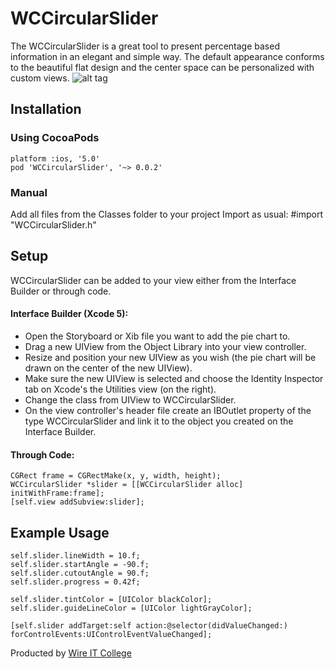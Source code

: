 # WCCircularSlider
The WCCircularSlider is a great tool to present percentage based information in an elegant and simple way. The default appearance conforms to the beautiful flat design and the center space can be personalized with custom views.
![alt tag](https://wireitcollege.binpress.com/images/stores/store41569/screen-shot-2015-09-07-at-12.37.28-pm1.png)
## Installation

### Using CocoaPods

```
platform :ios, '5.0'
pod 'WCCircularSlider', '~> 0.0.2'
```

### Manual

Add all files from the Classes folder to your project
Import as usual: #import "WCCircularSlider.h"

## Setup

WCCircularSlider can be added to your view either from the Interface Builder or through code.

#### Interface Builder (Xcode 5):

* Open the Storyboard or Xib file you want to add the pie chart to.
* Drag a new UIView from the Object Library into your view controller.
* Resize and position your new UIView as you wish (the pie chart will be drawn on the center of the new UIView).
* Make sure the new UIView is selected and choose the Identity Inspector tab on Xcode's the Utilities view (on the right).
* Change the class from UIView to WCCircularSlider.
* On the view controller's header file create an IBOutlet property of the type WCCircularSlider and link it to the object you created on the Interface Builder.

#### Through Code:
```
CGRect frame = CGRectMake(x, y, width, height);
WCCircularSlider *slider = [[WCCircularSlider alloc] initWithFrame:frame];
[self.view addSubview:slider];
```

## Example Usage
```
self.slider.lineWidth = 10.f;
self.slider.startAngle = -90.f;
self.slider.cutoutAngle = 90.f;
self.slider.progress = 0.42f;

self.slider.tintColor = [UIColor blackColor];
self.slider.guideLineColor = [UIColor lightGrayColor];

[self.slider addTarget:self action:@selector(didValueChanged:) forControlEvents:UIControlEventValueChanged];
```

Producted by [Wire IT College](http://wire.org.ua)
